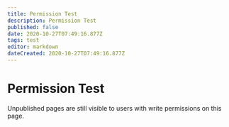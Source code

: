 ```yaml
---
title: Permission Test
description: Permission Test
published: false
date: 2020-10-27T07:49:16.877Z
tags: test
editor: markdown
dateCreated: 2020-10-27T07:49:16.877Z
---
```


# Permission Test
Unpublished pages are still visible to users with write permissions on this page.
